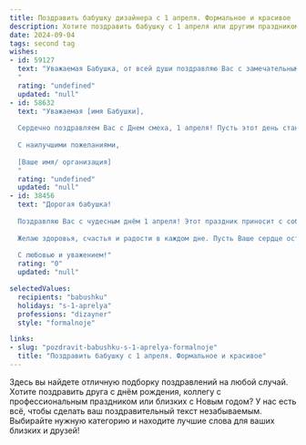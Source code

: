 ```yaml
---
title: Поздравить бабушку дизайнера с 1 апреля. Формальное и красивое
description: Хотите поздравить бабушку с 1 апреля или другим праздником? Наш ИИ создаст незабываемое поздравление, а вы обязательно выделитесь среди других.  
date: 2024-09-04
tags: second tag
wishes:
- id: 59127
  text: "Уважаемая Бабушка, от всей души поздравляю Вас с замечательным праздником 1 апреля! Желаю Вам творческих вдохновений, яркой палитры жизни и неиссякаемой энергии для воплощения всех Ваших дизайнерских идей!
  "
  rating: "undefined"
  updated: "null"
- id: 58632
  text: "Уважаемая [имя Бабушки],
  
  Сердечно поздравляем Вас с Днем смеха, 1 апреля! Пусть этот день станет ярким и наполненным радостью, смехом и приятными моментами. Желаем Вам неисчерпаемого вдохновения, творческих успехов и  всего самого доброго!
  
  С наилучшими пожеланиями,
  
  [Ваше имя/ организация]
  "
  rating: "undefined"
  updated: "null"
- id: 38456
  text: "Дорогая бабушка!
  
  Поздравляю Вас с чудесным днём 1 апреля! Этот праздник приносит с собой радость, улыбки и немного веселья. Ваша креативность и талант как дизайнера всегда вдохновляют и радуют нас. Пусть Ваши идеи и проекты продолжают процветать, наполняя мир красотой и гармонией.
  
  Желаю здоровья, счастья и радости в каждом дне. Пусть Ваше сердце остается молодым, а улыбка — искренней и яркой.
  
  С любовью и уважением!"
  rating: "0"
  updated: "null"

selectedValues:
  recipients: "babushku"
  holidays: "s-1-aprelya"
  professions: "dizayner"
  style: "formalnoje"

links:
- slug: "pozdravit-babushku-s-1-aprelya-formalnoje"
  title: "Поздравить бабушку с 1 апреля. Формальное и красивое"
---
```


Здесь вы найдете отличную подборку поздравлений на любой случай. 
Хотите поздравить друга с днём рождения, коллегу с профессиональным праздником или близких с Новым годом? У нас есть всё, чтобы сделать ваш поздравительный текст незабываемым. Выбирайте нужную категорию и находите лучшие слова для ваших близких и друзей!
